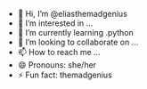 - 👋 Hi, I’m @eliasthemadgenius
- 👀 I’m interested in ...
- 🌱 I’m currently learning .python
- 💞️ I’m looking to collaborate on ...
- 📫 How to reach me ...
- 😄 Pronouns: she/her
- ⚡ Fun fact: themadgenius

<!---
eliasthemadgenius/eliasthemadgenius is a ✨ special ✨ repository because its `README.md` (this file) appears on your GitHub profile.
You can click the Preview link to take a look at your changes.
--->
